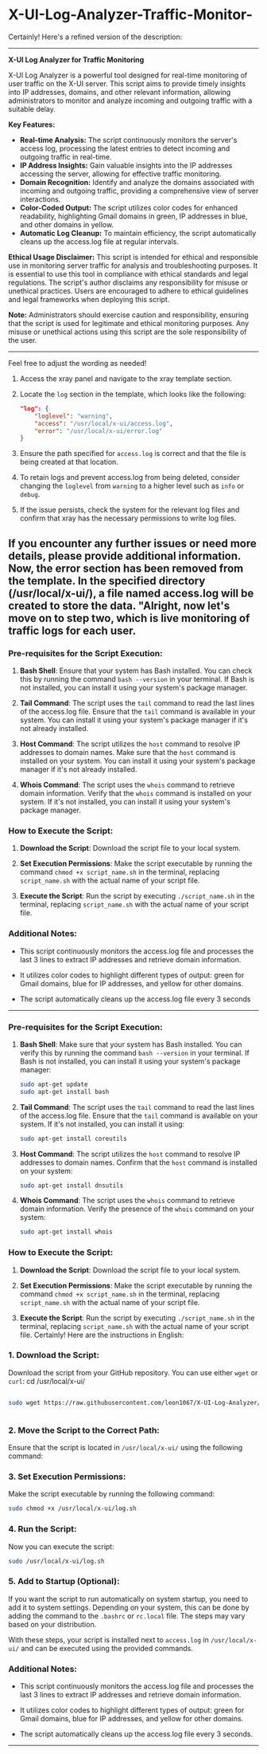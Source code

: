 # X-UI-Log-Analyzer-Traffic-Monitor-
Certainly! Here's a refined version of the description:

---

**X-UI Log Analyzer for Traffic Monitoring**

X-UI Log Analyzer is a powerful tool designed for real-time monitoring of user traffic on the X-UI server. This script aims to provide timely insights into IP addresses, domains, and other relevant information, allowing administrators to monitor and analyze incoming and outgoing traffic with a suitable delay.

**Key Features:**
- **Real-time Analysis:** The script continuously monitors the server's access log, processing the latest entries to detect incoming and outgoing traffic in real-time.
- **IP Address Insights:** Gain valuable insights into the IP addresses accessing the server, allowing for effective traffic monitoring.
- **Domain Recognition:** Identify and analyze the domains associated with incoming and outgoing traffic, providing a comprehensive view of server interactions.
- **Color-Coded Output:** The script utilizes color codes for enhanced readability, highlighting Gmail domains in green, IP addresses in blue, and other domains in yellow.
- **Automatic Log Cleanup:** To maintain efficiency, the script automatically cleans up the access.log file at regular intervals.

**Ethical Usage Disclaimer:**
This script is intended for ethical and responsible use in monitoring server traffic for analysis and troubleshooting purposes. It is essential to use this tool in compliance with ethical standards and legal regulations. The script's author disclaims any responsibility for misuse or unethical practices. Users are encouraged to adhere to ethical guidelines and legal frameworks when deploying this script.

**Note:**
Administrators should exercise caution and responsibility, ensuring that the script is used for legitimate and ethical monitoring purposes. Any misuse or unethical actions using this script are the sole responsibility of the user.

--- 

Feel free to adjust the wording as needed!

1. Access the xray panel and navigate to the xray template section.

2. Locate the `log` section in the template, which looks like the following:

    ```json
    "log": {
        "loglevel": "warning",
        "access": "/usr/local/x-ui/access.log",
        "error": "/usr/local/x-ui/error.log"
    }
    ```

3. Ensure the path specified for `access.log` is correct and that the file is being created at that location.

4. To retain logs and prevent access.log from being deleted, consider changing the `loglevel` from `warning` to a higher level such as `info` or `debug`.

5. If the issue persists, check the system for the relevant log files and confirm that xray has the necessary permissions to write log files.

If you encounter any further issues or need more details, please provide additional information.
Now, the error section has been removed from the template. In the specified directory (/usr/local/x-ui/), a file named access.log will be created to store the data.
"Alright, now let's move on to step two, which is live monitoring of traffic logs for each user. 
---

### Pre-requisites for the Script Execution:

1. **Bash Shell**: Ensure that your system has Bash installed. You can check this by running the command `bash --version` in your terminal. If Bash is not installed, you can install it using your system's package manager.

2. **Tail Command**: The script uses the `tail` command to read the last lines of the access.log file. Ensure that the `tail` command is available in your system. You can install it using your system's package manager if it's not already installed.

3. **Host Command**: The script utilizes the `host` command to resolve IP addresses to domain names. Make sure that the `host` command is installed on your system. You can install it using your system's package manager if it's not already installed.

4. **Whois Command**: The script uses the `whois` command to retrieve domain information. Verify that the `whois` command is installed on your system. If it's not installed, you can install it using your system's package manager.

### How to Execute the Script:

1. **Download the Script**: Download the script file to your local system.

2. **Set Execution Permissions**: Make the script executable by running the command `chmod +x script_name.sh` in the terminal, replacing `script_name.sh` with the actual name of your script file.

3. **Execute the Script**: Run the script by executing `./script_name.sh` in the terminal, replacing `script_name.sh` with the actual name of your script file.

### Additional Notes:

- This script continuously monitors the access.log file and processes the last 3 lines to extract IP addresses and retrieve domain information.

- It utilizes color codes to highlight different types of output: green for Gmail domains, blue for IP addresses, and yellow for other domains.

- The script automatically cleans up the access.log file every 3 seconds

---

### Pre-requisites for the Script Execution:

1. **Bash Shell**: Make sure that your system has Bash installed. You can verify this by running the command `bash --version` in your terminal. If Bash is not installed, you can install it using your system's package manager:

    ```bash
    sudo apt-get update
    sudo apt-get install bash
    ```

2. **Tail Command**: The script uses the `tail` command to read the last lines of the access.log file. Ensure that the `tail` command is available on your system. If it's not installed, you can install it using:

    ```bash
    sudo apt-get install coreutils
    ```

3. **Host Command**: The script utilizes the `host` command to resolve IP addresses to domain names. Confirm that the `host` command is installed on your system:

    ```bash
    sudo apt-get install dnsutils
    ```

4. **Whois Command**: The script uses the `whois` command to retrieve domain information. Verify the presence of the `whois` command on your system:

    ```bash
    sudo apt-get install whois
    ```

### How to Execute the Script:

1. **Download the Script**: Download the script file to your local system.

2. **Set Execution Permissions**: Make the script executable by running the command `chmod +x script_name.sh` in the terminal, replacing `script_name.sh` with the actual name of your script file.

3. **Execute the Script**: Run the script by executing `./script_name.sh` in the terminal, replacing `script_name.sh` with the actual name of your script file.
Certainly! Here are the instructions in English:

### 1. Download the Script:

Download the script from your GitHub repository. You can use either `wget` or `curl`:
cd /usr/local/x-ui/

```bash

sudo wget https://raw.githubusercontent.com/leon1067/X-UI-Log-Analyzer/main/log.sh -P /usr/local/x-ui/



```

### 2. Move the Script to the Correct Path:

Ensure that the script is located in `/usr/local/x-ui/` using the following command:


### 3. Set Execution Permissions:

Make the script executable by running the following command:

```bash
sudo chmod +x /usr/local/x-ui/log.sh

```

### 4. Run the Script:

Now you can execute the script:

```bash
sudo /usr/local/x-ui/log.sh
```

### 5. Add to Startup (Optional):

If you want the script to run automatically on system startup, you need to add it to system settings. Depending on your system, this can be done by adding the command to the `.bashrc` or `rc.local` file. The steps may vary based on your distribution.

With these steps, your script is installed next to `access.log` in `/usr/local/x-ui/` and can be executed using the provided commands.
### Additional Notes:

- This script continuously monitors the access.log file and processes the last 3 lines to extract IP addresses and retrieve domain information.

- It utilizes color codes to highlight different types of output: green for Gmail domains, blue for IP addresses, and yellow for other domains.

- The script automatically cleans up the access.log file every 3 seconds.

---
